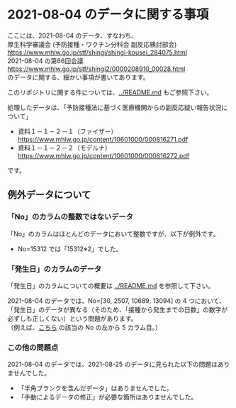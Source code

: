 # 2021-08-04 のデータに関する事項

ここには、2021-08-04 のデータ、すなわち、  
厚生科学審議会 (予防接種・ワクチン分科会 副反応検討部会)  
https://www.mhlw.go.jp/stf/shingi/shingi-kousei_284075.html  
2021-08-04 の第66回会議  
https://www.mhlw.go.jp/stf/shingi2/0000208910_00028.html  
のデータに関する、細かい事項が書いてあります。

このリポジトリに関する件については、[../README.md](../README.md) もご参照下さい。

処理したデータは、「予防接種法に基づく医療機関からの副反応疑い報告状況について」
- 資料１－１－２－１（ファイザー）  
  https://www.mhlw.go.jp/content/10601000/000816271.pdf
- 資料１－１－２－２（モデルナ）  
  https://www.mhlw.go.jp/content/10601000/000816272.pdf

です。

## 例外データについて

### 「No」のカラムの整数ではないデータ
「No」のカラムはほとんどのデータにおいて整数ですが、以下が例外です。
- No=15312 では「15312※2」でした。

### 「発生日」のカラムのデータ
「発生日」のカラムについての概要は [../README.md](../README.md#発生日のデータの問題について) を参照して下さい。  

2021-08-04 のデータでは、No=[30, 2507, 10689, 13094] の 4 つにおいて、「発生日」のデータが異なる（そのため、「接種から発生までの日数」の数字が必ずしも正しくない）という問題があります。  
（例えば、[こちら](https://github.com/sarkov28/c19_mhlw_after_vaccination/raw/master/2021-08-04/2021-08-04_PfMo_t2.csv) の該当の No の左から 5 カラム目。）

### この他の問題点
2021-08-04 のデータでは、2021-08-25 のデータに見られた以下の問題はありませんでした。
- 「半角ブランクを含んだデータ」はありませんでした。  
- 「手動によるデータの修正」が必要な箇所はありませんでした。

